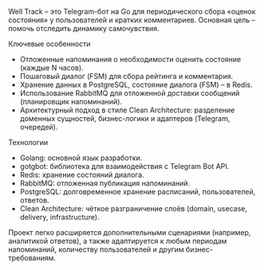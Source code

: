 Well Track – это Telegram-бот на Go для периодического сбора «оценок состояния» у пользователей и кратких комментариев. Основная цель – помочь отследить динамику самочувствия.

Ключевые особенности
* Отложенные напоминания о необходимости оценить состояние (каждые N часов).
*	Пошаговый диалог (FSM) для сбора рейтинга и комментария.
*	Хранение данных в PostgreSQL, состояние диалога (FSM) – в Redis.
*	Использование RabbitMQ для отложенной доставки сообщений (планировщик напоминаний).
*	Архитектурный подход в стиле Clean Architecture: разделение доменных сущностей, бизнес-логики и адаптеров (Telegram, очередей).

Технологии
*	Golang: основной язык разработки.
*	gotgbot: библиотека для взаимодействия с Telegram Bot API.
*	Redis: хранение состояний диалога.
*	RabbitMQ: отложенная публикация напоминаний.
*	PostgreSQL: долговременное хранение расписаний, пользователей, ответов.
*	Clean Architecture: чёткое разграничение слоёв (domain, usecase, delivery, infrastructure).

Проект легко расширяется дополнительными сценариями (например, аналитикой ответов), а также адаптируется к любым периодам напоминаний, количеству пользователей и другим бизнес-требованиям.